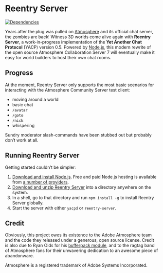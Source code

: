 Reentry Server
==============

[![Dependencies](https://david-dm.org/1ec5/reentry-server.png)](https://david-dm.org/1ec5/reentry-server)

Years after the plug was pulled on [Atmosphere](http://www.adobe.com/products/atmosphere/) and its official chat server, the zombies are back! Witness 3D worlds come alive again with **Reentry Server**, a work-in-progress implementation of the **Yet Another Chat Protocol** (YACP) version 0.5. Powered by [Node.js](http://nodejs.org/), this modern rewrite of the open source Atmosphere Collaboration Server 7 will eventually make it easy for world builders to host their own chat rooms.

Progress
--------

At the moment, Reentry Server only supports the most basic scenarios for interacting with the Atmosphere Community Server test client:

* moving around a world
* basic chat
* `/avatar`
* `/goto`
* `/nick`
* whispering

Sundry moderator slash-commands have been stubbed out but probably don’t work at all.

Running Reentry Server
----------------------

Getting started couldn’t be simpler:

1. [Download and install Node.js](http://nodejs.org). Free and paid Node.js hosting is available from [a number of providers](https://github.com/joyent/node/wiki/Node-Hosting).
1. [Download and unzip Reentry Server](https://github.com/1ec5/reentry-server/downloads) into a directory anywhere on the system.
1. In a shell, go to that directory and run `npm install -g` to install Reentry Server globally.
1. Start the server with either `yacpd` or `reentry-server`.

Credit
------

Obviously, this project owes its existence to the Adobe Atmosphere team and the code they released under a generous, open source license. Credit is also due to Ryan Olds for his [bufferpack module](https://github.com/ryanrolds/bufferpack), and to the ragtag band of Atmosphere fans for their unwavering dedication to an awesome piece of abandonware.

Atmosphere is a registered trademark of Adobe Systems Incorporated.
